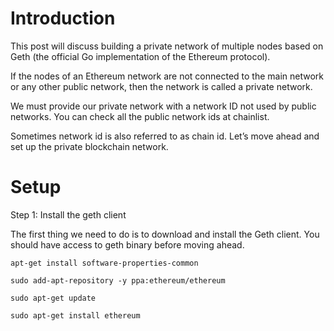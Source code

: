 # Introduction

This post will discuss building a private network of multiple nodes based on Geth (the official Go implementation of the Ethereum protocol).

If the nodes of an Ethereum network are not connected to the main network or any other public network, then the network is called a private network.

We must provide our private network with a network ID not used by public networks. You can check all the public network ids at chainlist.

Sometimes network id is also referred to as chain id. Let’s move ahead and set up the private blockchain network.

# Setup

Step 1: Install the geth client

The first thing we need to do is to download and install the Geth client. You should have access to geth binary before moving ahead.

```log
apt-get install software-properties-common
```

```log
sudo add-apt-repository -y ppa:ethereum/ethereum
```

```log
sudo apt-get update
```


```log
sudo apt-get install ethereum  
